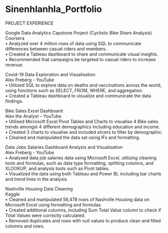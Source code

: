 # Sinenhlanhla_Portfolio
PROJECT EXPERIENCE

Google Data Analytics Capstone Project (Cyclistic Bike Share Analysis)				    	       
Coursera										           		    
  •	Analyzed over 4 million rows of data using SQL to communicate differences between casual riders and members.										           		    
  •	Created a Tableau dashboard to share and communicate visual insights.										           		    
  •	Recommended that campaigns be targeted to casual riders to increase revenue. 										           		    

Covid-19 Data Exploration and Visualisation								      
Alex Freberg - YouTube									           		    
  •	Utilized SQL to explore data on deaths and vaccinations across the world, using functions such as SELECT, FROM, WHERE, and aggregation.										           		    
  •	Created a Tableau dashboard to visualize and communicate the data findings.										           		    

Bike Sales Excel Dashboard										     
Alex the Analyst – YouTube										   
  •	Utilised Microsoft Excel Pivot Tables and Charts to visualise 4 Bike sales trends amongst 4 different demographics including education and income.										           		    
  •	Created 3 charts to visualise and included slicers to filter by demographic.										           		    
•	Cleaned and manipulated the data set using IFs and formatting.										           		    

Data Jobs Salaries Dashboard Analysis and Visualisation						     	      
Alex Freberg - YouTube									           		    
•	Analysed data job salaries data using Microsoft Excel, utilizing cleaning tools and formulas, such as data type formatting, splitting columns, and XLOOKUP, and analysis tools such as Pivot tables.										           		    
•	Visualized the data using both Tableau and Power BI, including bar charts and trend lines in the analysis.										           		    

Nashville Housing Data Cleaning				    	       
Kaggle										           		    
  •	Cleaned and manipulated 56,478 rows of Nashville Housing data on Microsoft Excel using formatting and formulas. 										           		    
  •	Created additional columns, including Sum Total Value column to check if Total Values were correctly calculated. 										           		    
  •	Removed duplicates and rows with null values to produce clean and filled columns and rows. 										           		    

